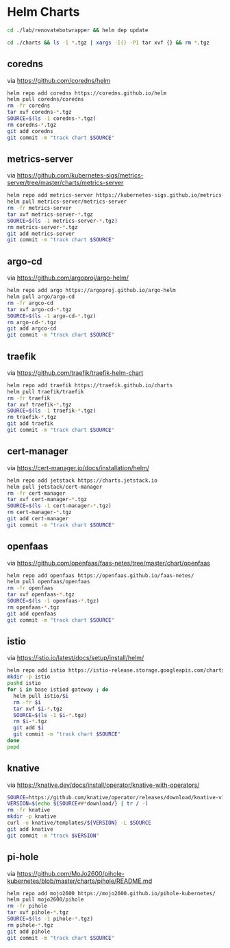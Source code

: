 # Helm Charts

```bash
cd ./lab/renovatebotwrapper && helm dep update

cd ./charts && ls -1 *.tgz | xargs -I{} -P1 tar xvf {} && rm *.tgz
```

## coredns

via https://github.com/coredns/helm

```bash
helm repo add coredns https://coredns.github.io/helm
helm pull coredns/coredns
rm -fr coredns
tar xvf coredns-*.tgz
SOURCE=$(ls -1 coredns-*.tgz)
rm coredns-*.tgz
git add coredns
git commit -m "track chart $SOURCE"
```

## metrics-server

via https://github.com/kubernetes-sigs/metrics-server/tree/master/charts/metrics-server

```bash
helm repo add metrics-server https://kubernetes-sigs.github.io/metrics-server/
helm pull metrics-server/metrics-server
rm -fr metrics-server
tar xvf metrics-server-*.tgz
SOURCE=$(ls -1 metrics-server-*.tgz)
rm metrics-server-*.tgz
git add metrics-server
git commit -m "track chart $SOURCE"
```

## argo-cd

via https://github.com/argoproj/argo-helm/

```bash
helm repo add argo https://argoproj.github.io/argo-helm
helm pull argo/argo-cd
rm -fr argco-cd
tar xvf argo-cd-*.tgz
SOURCE=$(ls -1 argo-cd-*.tgz)
rm argo-cd-*.tgz
git add argco-cd
git commit -m "track chart $SOURCE"
```

## traefik

via https://github.com/traefik/traefik-helm-chart

```bash
helm repo add traefik https://traefik.github.io/charts
helm pull traefik/traefik
rm -fr traefik
tar xvf traefik-*.tgz
SOURCE=$(ls -1 traefik-*.tgz)
rm traefik-*.tgz
git add traefik
git commit -m "track chart $SOURCE"
```

## cert-manager

via https://cert-manager.io/docs/installation/helm/

```bash
helm repo add jetstack https://charts.jetstack.io
helm pull jetstack/cert-manager
rm -fr cert-manager
tar xvf cert-manager-*.tgz
SOURCE=$(ls -1 cert-manager-*.tgz)
rm cert-manager-*.tgz
git add cert-manager
git commit -m "track chart $SOURCE"
```

## openfaas

via https://github.com/openfaas/faas-netes/tree/master/chart/openfaas

```bash
helm repo add openfaas https://openfaas.github.io/faas-netes/
helm pull openfaas/openfaas
rm -fr openfaas
tar xvf openfaas-*.tgz
SOURCE=$(ls -1 openfaas-*.tgz)
rm openfaas-*.tgz
git add openfaas
git commit -m "track chart $SOURCE"
```

## istio

via https://istio.io/latest/docs/setup/install/helm/

```bash
helm repo add istio https://istio-release.storage.googleapis.com/charts
mkdir -p istio
pushd istio
for i in base istiod gateway ; do
  helm pull istio/$i
  rm -fr $i
  tar xvf $i-*.tgz
  SOURCE=$(ls -1 $i-*.tgz)
  rm $i-*.tgz
  git add $i
  git commit -m "track chart $SOURCE"
done
popd
```

## knative

via https://knative.dev/docs/install/operator/knative-with-operators/

```bash
SOURCE=https://github.com/knative/operator/releases/download/knative-v1.11.2/operator.yaml
VERSION=$(echo ${SOURCE##*download/} | tr / -)
rm -fr knative
mkdir -p knative
curl -o knative/templates/${VERSION} -L $SOURCE
git add knative
git commit -m "track $VERSION"
```

## pi-hole

via https://github.com/MoJo2600/pihole-kubernetes/blob/master/charts/pihole/README.md

```bash
helm repo add mojo2600 https://mojo2600.github.io/pihole-kubernetes/
helm pull mojo2600/pihole
rm -fr pihole
tar xvf pihole-*.tgz
SOURCE=$(ls -1 pihole-*.tgz)
rm pihole-*.tgz
git add pihole
git commit -m "track chart $SOURCE"
```
